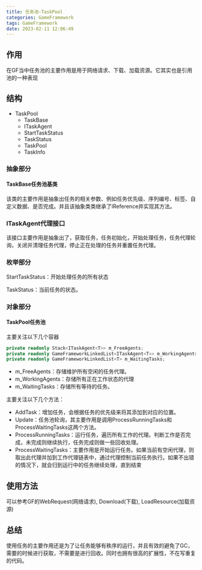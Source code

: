 ```yaml
---
title: 任务池-TaskPool
categories: GameFramework
tags: GameFramework
date: 2023-02-11 12:06:49
---
```


## 作用

在GF当中任务池的主要作用是用于网络请求、下载、加载资源。它其实也是引用池的一种表现

## 结构

- TaskPool
  - TaskBase
  - ITaskAgent
  - StartTaskStatus
  - TaskStatus
  - TaskPool
  - TaskInfo

### 抽象部分

#### TaskBase任务池基类

该类的主要作用是抽象出任务的相关参数、例如任务优先级、序列编号、标签、自定义数据、是否完成。并且该抽象类类继承了IReference并实现其方法。

### ITaskAgent代理接口

该接口主要作用是抽象出了，获取任务，任务初始化，开始处理任务，任务代理轮询，关闭并清理任务代理，停止正在处理的任务并重置任务代理。

### 枚举部分

StartTaskStatus：开始处理任务的所有状态

TaskStatus：当前任务的状态。

### 对象部分

#### TaskPool任务池

主要关注以下几个容器

```c#
private readonly Stack<ITaskAgent<T>> m_FreeAgents;
private readonly GameFrameworkLinkedList<ITaskAgent<T>> m_WorkingAgents;
private readonly GameFrameworkLinkedList<T> m_WaitingTasks;
```

- m_FreeAgents：存储维护所有空闲的任务代理。
- m_WorkingAgents：存储所有正在工作状态的代理
- m_WaitingTasks：存储所有等待的任务。

主要关注以下几个方法：

- AddTask：增加任务，会根据任务的优先级来将其添加到对应的位置。
- Update：任务池轮询，其主要作用是调用ProcessRunningTasks和ProcessWaitingTasks这两个方法。
- ProcessRunningTasks：运行任务，遍历所有工作的代理。判断工作是否完成，未完成则继续执行，任务完成则做一些回收处理。
- ProcessWaitingTasks：主要作用是开始运行任务。如果当前有空闲代理，则取出此代理并加到工作代理链表中，通过代理控制当前任务执行。如果不出错的情况下，就会归到运行中的任务继续处理，直到结束

## 使用方法

可以参考GF的WebRequest(网络请求), Download(下载), LoadResource(加载资源)

## 总结

使用任务的主要作用还是为了让任务能够有秩序的运行，并且有效的避免了GC，需要的时候进行获取，不需要是进行回收。同时也拥有很高的扩展性，不在写重复的代码。